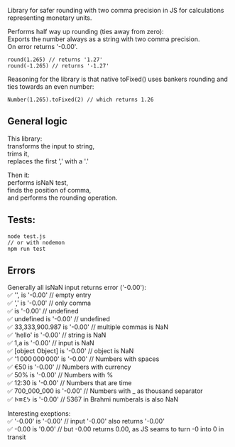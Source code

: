 
Library for safer rounding with two comma precision in JS for calculations representing monetary units.  

Performs half way up rounding (ties away from zero):  
Exports the number always as a string with two comma precision.   
On error returns '-0.00'.  

```
round(1.265) // returns '1.27'
round(-1.265) // returns '-1.27'
```

Reasoning for the library is that native toFixed() uses bankers rounding and ties towards an even number:  

```
Number(1.265).toFixed(2) // which returns 1.26
```  
## General logic  
This library:  
transforms the input to string,  
trims it,  
replaces the first ',' with a '.'  

Then it:  
performs isNaN test,  
finds the position of comma,  
and performs the rounding operation.      

## Tests:
```
node test.js
// or with nodemon
npm run test
```

## Errors
Generally all isNaN input returns error ('-0.00'):   
✅ '', is '-0.00'               // empty entry  
✅ ',' is '-0.00'               // only comma  
✅   is '-0.00'                 // undefined  
✅ undefined is '-0.00'         // undefined  
✅ 33,333,900.987 is '-0.00'    // multiple commas is NaN  
✅ 'hello' is '-0.00'           // string is NaN  
✅ 1,a is '-0.00'               // input is NaN  
✅ [object Object] is '-0.00'   // object is NaN  
✅ '1 000 000 000'  is '-0.00'  // Numbers with spaces  
✅ €50 is '-0.00'               // Numbers with currency  
✅ 50% is '-0.00'               // Numbers with %  
✅ 12:30 is '-0.00'             // Numbers that are time  
✅ 700_000_000 is '-0.00'       // Numbers with _ as thousand separator  
✅ 𑁖𑁔𑁗𑁙 is '-0.00'              // 5367 in Brahmi numberals is also NaN  

Interesting exeptions:  
✅ '-0.00' is '-0.00'          // input '-0.00' also returns '-0.00'  
✅ -0.00 is '0.00'             // but -0.00 returns 0.00, as JS seams to turn -0 into 0 in  transit

